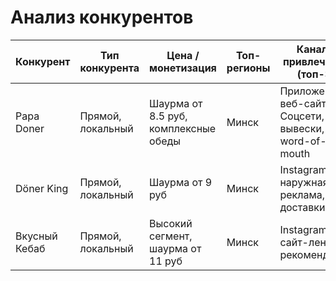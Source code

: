 # Анализ конкурентов

| Конкурент | Тип конкурента | Цена / монетизация | Топ-регионы | Каналы привлечения (топ-3) | Портрет пользователя | Возможность онлайн доставки | Основные преимущества | Основные Недостатки
|---|---|---|---|---|---|---|---|---|
| Papa Doner | Прямой, локальный | Шаурма от 8.5 руб, комплексные обеды | Минск | Приложение, веб-сайт, Соцсети, вывески, word-of-mouth | Студенты, офисные работники 18-35 лет | Приложение + Яндекс.Еда | Узнаваемость в Минске, качество сервиса | Небольшие помещения под рестораны
| Döner King | Прямой, локальный | Шаурма от 9 руб | Минск | Instagram, наружная реклама, доставки | Молодежь 16-30 лет, любители фастфуда | Яндекс.Еда | большое количество точек | вероятность банкротства |
| Вкусный Кебаб | Прямой, локальный | Высокий сегмент, шаурма от 11 руб | Минск | Instagram, сайт-лендинг, рекомендации | Рабочие 20-45 лет, средний доход | Приложение (только самовывоз) + Яндекс.Еда | Качество ингредиентов | Более высокие цены |